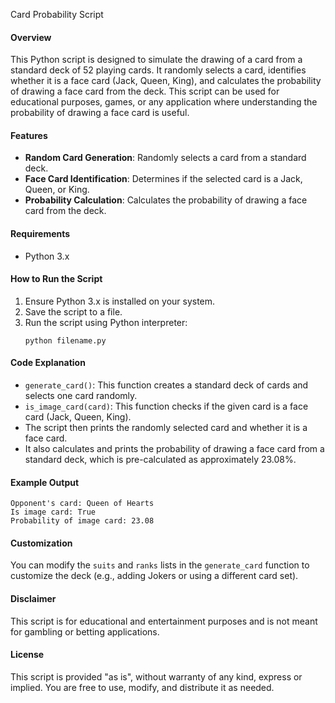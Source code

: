 Card Probability Script

#### Overview
This Python script is designed to simulate the drawing of a card from a standard deck of 52 playing cards. It randomly selects a card, identifies whether it is a face card (Jack, Queen, King), and calculates the probability of drawing a face card from the deck. This script can be used for educational purposes, games, or any application where understanding the probability of drawing a face card is useful.

#### Features
- **Random Card Generation**: Randomly selects a card from a standard deck.
- **Face Card Identification**: Determines if the selected card is a Jack, Queen, or King.
- **Probability Calculation**: Calculates the probability of drawing a face card from the deck.

#### Requirements
- Python 3.x

#### How to Run the Script
1. Ensure Python 3.x is installed on your system.
2. Save the script to a file.
3. Run the script using Python interpreter:
   ```
   python filename.py
   ```

#### Code Explanation
- `generate_card()`: This function creates a standard deck of cards and selects one card randomly.
- `is_image_card(card)`: This function checks if the given card is a face card (Jack, Queen, King).
- The script then prints the randomly selected card and whether it is a face card.
- It also calculates and prints the probability of drawing a face card from a standard deck, which is pre-calculated as approximately 23.08%.

#### Example Output
```
Opponent's card: Queen of Hearts
Is image card: True
Probability of image card: 23.08
```

#### Customization
You can modify the `suits` and `ranks` lists in the `generate_card` function to customize the deck (e.g., adding Jokers or using a different card set).

#### Disclaimer
This script is for educational and entertainment purposes and is not meant for gambling or betting applications.

#### License
This script is provided "as is", without warranty of any kind, express or implied. You are free to use, modify, and distribute it as needed.
